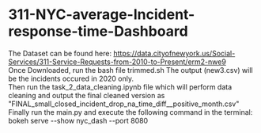 # 311-NYC-average-Incident-response-time-Dashboard
The Dataset can be found here: https://data.cityofnewyork.us/Social-Services/311-Service-Requests-from-2010-to-Present/erm2-nwe9  
Once Downloaded, run the bash file trimmed.sh The output (new3.csv) will be the incidents occured in 2020 only.  
Then run the task_2_data_cleaning.ipynb file which will perform data cleaning and output the final cleaned version as "FINAL_small_closed_incident_drop_na_time_diff__positive_month.csv"
Finally run the main.py and execute the following command in the terminal:  
bokeh serve --show nyc_dash --port 8080
